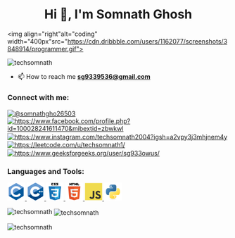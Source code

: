 <h1 align="center">Hi 👋, I'm Somnath Ghosh</h1>

<img align="right"alt="coding" width="400px"src="https://cdn.dribbble.com/users/1162077/screenshots/3848914/programmer.gif">

<p align="left"> <img src="https://komarev.com/ghpvc/?username=techsomnath&label=Profile%20views&color=0e75b6&style=flat" alt="techsomnath" /> </p>

- 📫 How to reach me **sg9339536@gmail.com**

<h3 align="left">Connect with me:</h3>
<p align="left">
<a href="https://twitter.com/@somnathgho26503" target="blank"><img align="center" src="https://raw.githubusercontent.com/rahuldkjain/github-profile-readme-generator/master/src/images/icons/Social/twitter.svg" alt="@somnathgho26503" height="30" width="40" /></a>
<a href="https://fb.com/https://www.facebook.com/profile.php?id=100028241611470&mibextid=zbwkwl" target="blank"><img align="center" src="https://raw.githubusercontent.com/rahuldkjain/github-profile-readme-generator/master/src/images/icons/Social/facebook.svg" alt="https://www.facebook.com/profile.php?id=100028241611470&mibextid=zbwkwl" height="30" width="40" /></a>
<a href="https://instagram.com/https://www.instagram.com/techsomnath2004?igsh=a2vpy3j3mhjnem4y" target="blank"><img align="center" src="https://raw.githubusercontent.com/rahuldkjain/github-profile-readme-generator/master/src/images/icons/Social/instagram.svg" alt="https://www.instagram.com/techsomnath2004?igsh=a2vpy3j3mhjnem4y" height="30" width="40" /></a>
<a href="https://www.leetcode.com/https://leetcode.com/u/techsomnath1/" target="blank"><img align="center" src="https://raw.githubusercontent.com/rahuldkjain/github-profile-readme-generator/master/src/images/icons/Social/leet-code.svg" alt="https://leetcode.com/u/techsomnath1/" height="30" width="40" /></a>
<a href="https://auth.geeksforgeeks.org/user/https://www.geeksforgeeks.org/user/sg933owus/" target="blank"><img align="center" src="https://raw.githubusercontent.com/rahuldkjain/github-profile-readme-generator/master/src/images/icons/Social/geeks-for-geeks.svg" alt="https://www.geeksforgeeks.org/user/sg933owus/" height="30" width="40" /></a>
</p>

<h3 align="left">Languages and Tools:</h3>
<p align="left"> <a href="https://www.cprogramming.com/" target="_blank" rel="noreferrer"> <img src="https://raw.githubusercontent.com/devicons/devicon/master/icons/c/c-original.svg" alt="c" width="40" height="40"/> </a> <a href="https://www.w3schools.com/cpp/" target="_blank" rel="noreferrer"> <img src="https://raw.githubusercontent.com/devicons/devicon/master/icons/cplusplus/cplusplus-original.svg" alt="cplusplus" width="40" height="40"/> </a> <a href="https://www.w3schools.com/css/" target="_blank" rel="noreferrer"> <img src="https://raw.githubusercontent.com/devicons/devicon/master/icons/css3/css3-original-wordmark.svg" alt="css3" width="40" height="40"/> </a> <a href="https://www.w3.org/html/" target="_blank" rel="noreferrer"> <img src="https://raw.githubusercontent.com/devicons/devicon/master/icons/html5/html5-original-wordmark.svg" alt="html5" width="40" height="40"/> </a> <a href="https://developer.mozilla.org/en-US/docs/Web/JavaScript" target="_blank" rel="noreferrer"> <img src="https://raw.githubusercontent.com/devicons/devicon/master/icons/javascript/javascript-original.svg" alt="javascript" width="40" height="40"/> </a> <a href="https://www.python.org" target="_blank" rel="noreferrer"> <img src="https://raw.githubusercontent.com/devicons/devicon/master/icons/python/python-original.svg" alt="python" width="40" height="40"/> </a> </p>

<p><img align="left" src="https://github-readme-stats.vercel.app/api/top-langs?username=techsomnath&show_icons=true&locale=en&layout=compact" alt="techsomnath" /></p>

<p>&nbsp;<img align="center" src="https://github-readme-stats.vercel.app/api?username=techsomnath&show_icons=true&locale=en" alt="techsomnath" /></p>

<p><img align="center" src="https://github-readme-streak-stats.herokuapp.com/?user=techsomnath&" alt="techsomnath" /></p>
